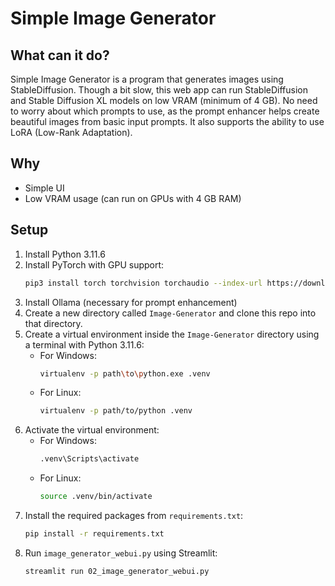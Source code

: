 # Simple Image Generator

## What can it do?

Simple Image Generator is a program that generates images using StableDiffusion. Though a bit slow, this web app can run StableDiffusion and Stable Diffusion XL models on low VRAM (minimum of 4 GB). No need to worry about which prompts to use, as the prompt enhancer helps create beautiful images from basic input prompts. It also supports the ability to use LoRA (Low-Rank Adaptation).

## Why

- Simple UI
- Low VRAM usage (can run on GPUs with 4 GB RAM)

## Setup

1. Install Python 3.11.6
2. Install PyTorch with GPU support:
    ```bash
    pip3 install torch torchvision torchaudio --index-url https://download.pytorch.org/whl/cu124
    ```
3. Install Ollama (necessary for prompt enhancement)
4. Create a new directory called `Image-Generator` and clone this repo into that directory.
5. Create a virtual environment inside the `Image-Generator` directory using a terminal with Python 3.11.6:
    - For Windows:
      ```bash
      virtualenv -p path\to\python.exe .venv
      ```
    - For Linux:
      ```bash
      virtualenv -p path/to/python .venv
      ```
6. Activate the virtual environment:
    - For Windows:
      ```bash
      .venv\Scripts\activate
      ```
    - For Linux:
      ```bash
      source .venv/bin/activate
      ```
7. Install the required packages from `requirements.txt`:
    ```bash
    pip install -r requirements.txt
    ```
8. Run `image_generator_webui.py` using Streamlit:
    ```bash
    streamlit run 02_image_generator_webui.py
    ```
